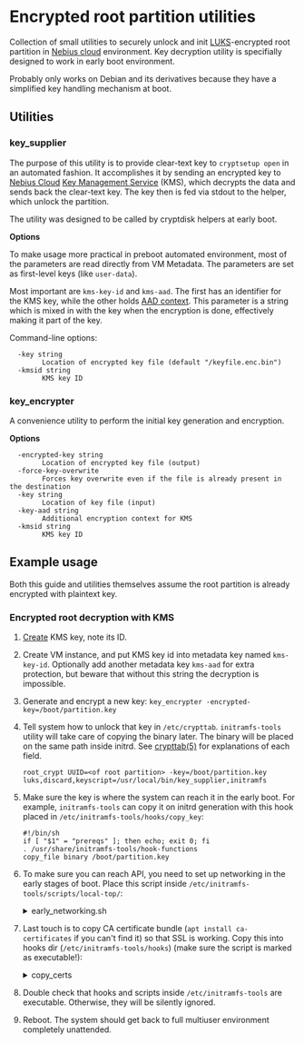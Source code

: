 # Encrypted root partition utilities
Collection of small utilities to securely unlock and init [LUKS](https://gitlab.com/cryptsetup/cryptsetup/)-encrypted root partition in [Nebius cloud](https://nebius.com/) environment.
Key decryption utility is specifially designed to work in early boot environment.

Probably only works on Debian and its derivatives because they have a simplified key handling mechanism at boot.

## Utilities
### key_supplier
The purpose of this utility is to provide clear-text key to `cryptsetup open` in an automated fashion.
It accomplishes it by sending an encrypted key to [Nebius Cloud](https://nebius.com/) [Key Management Service](https://nebius.com/il/docs/kms/concepts/) (KMS),
which decrypts the data and sends back the clear-text key. The key then is fed via stdout to the helper, which unlock the partition.

The utility was designed to be called by cryptdisk helpers at early boot. 

**Options**

To make usage more practical in preboot automated environment, most of the parameters are read directly from VM Metadata.
The parameters are set as first-level keys (like `user-data`).

Most important are `kms-key-id` and `kms-aad`. The first has an identifier for the KMS key, while the other
holds [AAD context](https://nebius.com/il/docs/kms/concepts/encryption#add-context).
This parameter is a string which is mixed in with the key when the encryption is done, effectively making it part of the key.

Command-line options:
```
  -key string
    	Location of encrypted key file (default "/keyfile.enc.bin")
  -kmsid string
    	KMS key ID
```

### key_encrypter
A convenience utility to perform the initial key generation and encryption.

**Options**
```
  -encrypted-key string
    	Location of encrypted key file (output)
  -force-key-overwrite
    	Forces key overwrite even if the file is already present in the destination
  -key string
    	Location of key file (input)
  -key-aad string
    	Additional encryption context for KMS
  -kmsid string
    	KMS key ID
```

## Example usage
Both this guide and utilities themselves assume the root partition is already encrypted with plaintext key.

### Encrypted root decryption with KMS
1. [Create](https://nebius.com/il/docs/kms/operations/key#create) KMS key, note its ID.

2. Create VM instance, and put KMS key id into metadata key named `kms-key-id`.
Optionally add another metadata key `kms-aad` for extra protection, but beware that without this string the decryption is impossible.

3. Generate and encrypt a new key: `key_encrypter -encrypted-key=/boot/partition.key`

4. Tell system how to unlock that key in `/etc/crypttab`.
   `initramfs-tools` utility will take care of copying the binary later. The binary will be placed on the same path inside initrd.
   See [crypttab(5)](https://manpages.debian.org/testing/cryptsetup/crypttab.5.en.html) for explanations of each field.
   ```
   root_crypt UUID=<of root partition> -key=/boot/partition.key luks,discard,keyscript=/usr/local/bin/key_supplier,initramfs
   ```

5. Make sure the key is where the system can reach it in the early boot.
   For example, `initramfs-tools` can copy it on initrd generation with this hook placed in `/etc/initramfs-tools/hooks/copy_key`:
   ```shell
   #!/bin/sh
   if [ "$1" = "prereqs" ]; then echo; exit 0; fi
   . /usr/share/initramfs-tools/hook-functions
   copy_file binary /boot/partition.key
   ```

6. To make sure you can reach API, you need to set up networking in the early stages of boot.
   Place this script inside `/etc/initramfs-tools/scripts/local-top/`:
   <details>
   <summary>early_networking.sh</summary>
   
   ```shell
   #!/bin/sh
   PREREQ=""
   prereqs()
   {
       echo "$PREREQ"
   }
   case $1 in
       prereqs)
           prereqs
           exit 0
           ;;
   esac
   
   . /scripts/functions
   setup_networking() {
       # Brings up the interfaces, according to the config in kernel cmdline (the `ip=` kernel arg)
       # https://www.kernel.org/doc/html/v6.1/admin-guide/nfs/nfsroot.html
       configure_networking
   
       # Also need DNS resolution --
       _resolv="/etc/resolv.conf"
       # Set first available DNS
       for iface_conf_file in /run/net-*.conf
       do
           . "${iface_conf_file}"
           test -z ${IPV4DNS0} && continue
           echo "nameserver ${IPV4DNS0}" > "${_resolv}"
           break
       done
   
       # Fallback to Google public resolver -- which might not work if VM has no internet.
       test -e "${_resolv}" && exit 0
       echo "nameserver 8.8.8.8" > "${_resolv}"
   }
   
   setup_networking
   ```
   </details>

7. Last touch is to copy CA certificate bundle (`apt install ca-certificates` if you can't find it) so that SSL is working.
   Copy this into hooks dir (`/etc/initramfs-tools/hooks`) (make sure the script is marked as executable!):
   <details>
   <summary>copy_certs</summary>
   
   ```shell
   #!/bin/sh
   PREREQ=""
   prereqs()
   {
        echo "$PREREQ"
   }
   case $1 in
   prereqs)
        prereqs
        exit 0
        ;;
   esac
   
   . /usr/share/initramfs-tools/hook-functions
   copy_file certs /etc/ssl/certs/ca-certificates.crt
   ```
   </details>

8. Double check that hooks and scripts inside `/etc/initramfs-tools` are executable. Otherwise, they will be silently ignored.
9. Reboot. The system should get back to full multiuser environment completely unattended.
